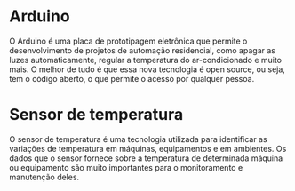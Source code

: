 # Arduino
O Arduino é uma placa de prototipagem eletrônica que permite o desenvolvimento de projetos de automação residencial, como apagar as luzes automaticamente, regular a temperatura do ar-condicionado e muito mais. O melhor de tudo é que essa nova tecnologia é open source, ou seja, tem o código aberto, o que permite o acesso por qualquer pessoa.

# Sensor de temperatura

O sensor de temperatura é uma tecnologia utilizada para identificar as variações de temperatura em máquinas, equipamentos e em ambientes. Os dados que o sensor fornece sobre a temperatura de determinada máquina ou equipamento são muito importantes para o monitoramento e manutenção deles.
